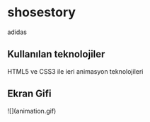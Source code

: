 <h1>shosestory</h1>
adidas
<h2>Kullanılan teknolojiler</h2>
HTML5 ve CSS3 ile ieri animasyon teknolojileri
<h2>Ekran Gifi</h2>
![](animation.gif)
